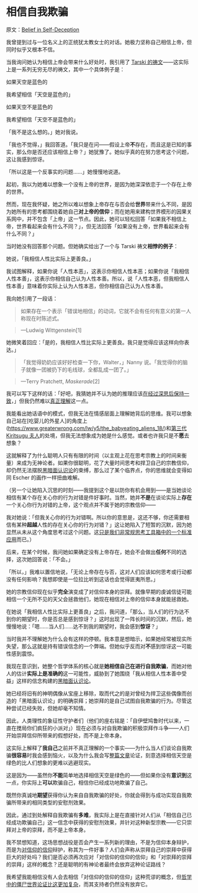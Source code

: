 # 相信自我欺骗

原文：[Belief in Self-Deception](https://www.readthesequences.com/Belief-In-Self-Deception)

我曾提到过与一位名义上的正统犹太教女士的对话。她极力坚称自己相信上帝，但同时似乎又根本不信。

当我询问她认为相信上帝会带来什么好处时，我引用了 [Tarski 的祷文](https://www.readthesequences.com/The-Meditation-On-Curiosity)——这实际上是一系列无穷无尽的祷文，其中一个具体例子是：

如果天空是蓝色的

我希望相信「天空是蓝色的」

如果天空不是蓝色的

我希望相信「天空不是蓝色的」

「我不是这么想的。」她对我说。

「我也不觉得，」我回答道。「我只是在问——假设上帝**不**存在，而且这是已知的事实，那么你是否还应该相信上帝？」她犹豫了。她似乎真的在努力思考这个问题，这让我感到惊讶。

「所以这是一个反事实的问题……」她慢慢地说道。

起初，我以为她难以想象一个没有上帝的世界，是因为她深深依恋于一个存在上帝的世界。

然而，现在我怀疑，她之所以难以想象上帝存在与否会给**世界**带来什么不同，是因为她所有的思考都围绕着她自己**对上帝的信仰**；而在她用来建构世界模形的因果关系网中，并不包含「上帝」这一节点。因此，她可以轻松回答「如果我不相信上帝，世界看起来会有什么不同？」，但无法回答「如果没有上帝，世界看起来会有什么不同？」

当时她没有回答那个问题。但她确实给出了一个与 Tarski 祷文**相悖的例子**：

她说，「我相信人性比实际上更善良。」

我试图解释，如果你说「人性本恶」，这表示你相信人性本恶；如果你说「我相信人性本善」，这表示你相信自己认为人性本善。所以，说「人性本恶，但我相信人性本善」意味着你实际上认为人性本恶，但你相信自己认为人性本善。

我向她引用了一段话：

> 如果存在一个表示「错误地相信」的动词，它就不会有任何有意义的第一人称现在时陈述式。

>

> —Ludwig Wittgenstein[1]

她微笑着回应：「是的，我相信人性比实际上更善良。我只是觉得应该这样向你表达。」

> 「我觉得奶奶应该好好检查一下你，Walter，」Nanny 说。「我觉得你的脑子就像一团被扔下的毛线球，全都乱成一团了。」

>

> —Terry Pratchett, *Maskerade*[2]

我可以写下这样的话：「好吧，我猜她并不认为她的推理应该[在经过深思后保持一致](https://www.readthesequences.com/The-Lens-That-Sees-Its-Own-Flaws)，」但我仍然难以[真正理解](https://www.readthesequences.com/Think-Like-Reality)这一点。

我能看出她话语中的模式，但我无法在情感层面上理解她背后的思维。我可以想象自己站在[吃婴儿的外星人]的角度上(https://www.greaterwrong.com/lw/y5/the_babyeating_aliens_18/)和[第三代 Kiritsugu 夫人](https://www.greaterwrong.com/lw/y7/the_super_happy_people_38/)的处境，但我无法想象成为她是什么感觉。或者也许我只是不**愿**去想象？

这就解释了为什么聪明人只有有限的时间（以主观上花在思考宗教上的时间来衡量）来成为无神论者。如果你很聪明，花了大量时间思考和捍卫自己的宗教信仰，却仍然无法摆脱[黑暗面认识论](https://www.readthesequences.com/Dark-Side-Epistemology)的束缚，那么过了某个临界点，你的思维就会变得如同 Escher 的画作一样扭曲难解。

（另一个让她陷入沉思的时刻——我提到这个是以防你有机会用到——是当她谈论相信有某个存在关心你的行为对错是件好事时。当然，她并**不是**在谈论实际上**存在**一个关心你行为对错的上帝，这个观点并不属于她的宗教信仰——

我对她说：「但我关心你的行为对错啊。所以你的意思是，这还不够，你还需要相信有某种**超越**人性的存在关心你的行为对错？」这让她陷入了短暂的沉默，因为她显然从未从这个角度思考过这个问题。这[只是我们非常规思考工具箱中的一个标准应用](https://www.readthesequences.com/How-To-Seem-And-Be-Deep)而已。）

后来，在某个时候，我问她如果确定没有上帝存在，她会不会做出**任何**不同的选择，这次她回答说：「不会。」

「所以，」我难以置信地说，「无论上帝存在与否，这对人们应该如何思考或行动都没有任何影响？我想即使是一位拉比听到这话也会觉得匪夷所思。」

她的宗教信仰现在似乎**完全**演变成了对信仰本身的崇拜。就像早期的虔诚信徒可能相信一个无所不见的天父会拯救他们，她现在相信对上帝的信仰本身就能拯救她。

在她说「我相信人性比实际上更善良」之后，我问道，「那么，当人们的行为达不到你的期望时，你是否总是感到惊讶？」这时出现了一阵长时间的沉默，然后，她慢慢地说：「嗯……当人们……达不到我的期望时，我会感到**惊讶**？」

当时我并不理解她为什么会有这样的停顿。我本意是想暗示，如果她经常被现实所失望，那么这就是持有错误信念的一个弊端。但她似乎反而对**不**感到惊讶这一可能性感到震惊。

我现在意识到，她整个哲学体系的核心就是**她相信自己在进行自我欺骗**，而她对他人的估计**实际上是准确的**这一可能性，威胁到了她围绕「我从相信人性本善中受益」这样的信念构建的[黑暗面认识论](https://www.readthesequences.com/Dark-Side-Epistemology)。

她已经将旧有的神明偶像从宝座上移除，取而代之的是对曾经为捍卫这些偶像而创造的「黑暗面认识论」的明确崇拜；她崇拜的是自己试图自我欺骗的行为。尽管这种尝试已经失败，但她却毫不知情。

因此，人类理性的象征性守护者们（他们的座右铭是：「自伊壁鸠鲁时代以来，一直在搅局你们疯狂的小派对」）现在必须与对自我欺骗的积极崇拜作斗争——人们开始崇拜信仰所带来的假想好处，而不是上帝本身。

这实际上解释了**我自己**之前并不真正理解的一个事实——为什么当人们谈论自我欺骗**很容易**时我会感到恼火，以及为什么我会写[整篇文章](https://www.readthesequences.com/Doublethink-Choosing-To-Be-Biased)论证，刻意选择相信天空是绿色的比人们想象的更难以逃避现实。

这是因为——虽然你**不能**简单地选择相信天空是绿色的——但如果你没有**意识到**这一点，你实际上**可以**欺骗自己，相信你已经成功地欺骗了自己。

既然你真诚地**期望**获得你认为来自自我欺骗的好处，你就会得到与成功实现自我欺骗所带来的相同类型的安慰剂效果。

因此，通过到处解释自我欺骗有**多难**，我实际上是在直接针对人们从「相信自己已经成功欺骗自己」这一信念中获得的安慰剂效果，并针对这种新型宗教——它只崇拜对上帝的崇拜，而不是上帝本身。

我不禁想知道，这场思想战役是否会产生一系列新的理由，不是为信仰本身辩护，而是为[对信仰的信仰](https://www.readthesequences.com/Belief-In-Belief)辩护，称其为一件好事？人们会声称从崇拜自己的崇拜中获得巨大的好处吗？我们是否必须再次应对「对信仰的信仰的信仰」和「对崇拜的崇拜的崇拜」这样的概念？还是聪明的有神论者最终会放弃这种论证路线？

我希望我能相信没有人会去相信「对信仰的信仰的信仰」这种荒谬的概念，但[哲学中的僵尸世界论证比这更加复杂](https://www.readthesequences.com/Zombies-Zombies)，而其支持者仍然没有放弃它。